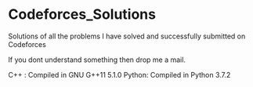 # Codeforces_Solutions
Solutions of all the problems I have solved and successfully submitted on Codeforces

If you dont understand something then drop me a mail.

C++ : Compiled in GNU G++11 5.1.0 
Python: Compiled in Python 3.7.2
